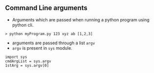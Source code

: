 ## Command Line arguments
- Arguments which are passed when running a python program using python cli.
```buildoutcfg
> python myProgram.py 123 xyz ab [1,2,3]
```
- arguments are passed through a list `argv`
- `argv` is present in `sys` module.
```buildoutcfg
import sys
cmdArgList = sys.argv
1stArg = sys.argv[0]
```
